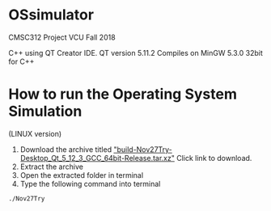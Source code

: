 # OSsimulator
CMSC312 Project VCU Fall 2018

C++ using QT Creator IDE.  QT version 5.11.2
Compiles on MinGW 5.3.0 32bit for C++

# How to run the Operating System Simulation 
(LINUX version)

1.  Download the archive titled ["build-Nov27Try-Desktop_Qt_5_12_3_GCC_64bit-Release.tar.xz"](https://github.com/coffee247/OSsimulator/raw/master/Release/build-Nov27Try-Desktop_Qt_5_12_3_GCC_64bit-Release.tar.xz) Click link to download.
2.  Extract the archive
3.  Open the extracted folder in terminal
4.  Type the following command into terminal

```
./Nov27Try
```
